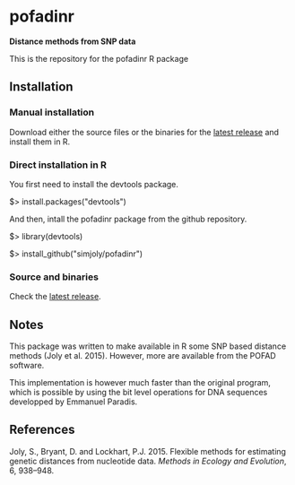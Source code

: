 # pofadinr

**Distance methods from SNP data**

This is the repository for the pofadinr R package

## Installation

### Manual installation

Download either the source files or the binaries for the [latest release](https://github.com/simjoly/pofadinr/releases) and install them in R.

### Direct installation in R

You first need to install the devtools package.

$> install.packages("devtools")

And then, intall the pofadinr package from the github repository.

$> library(devtools)

$> install_github("simjoly/pofadinr")

### Source and binaries 

Check the [latest release](https://github.com/simjoly/pofadinr/releases).

## Notes

This package was written to make available in R some SNP based distance methods (Joly et al. 2015). However, more are available from the POFAD software.

This implementation is however much faster than the original program, which is possible by using the bit level operations for DNA sequences developped by Emmanuel Paradis.

## References

Joly, S., Bryant, D. and Lockhart, P.J. 2015. Flexible methods for estimating genetic distances from nucleotide data. *Methods in Ecology and Evolution*, 6, 938–948.
